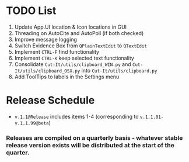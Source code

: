 # TODO List
1. Update App.UI location & Icon locations in GUI
2. Threading on AutoCite and AutoPoll (if both checked)
3. Improve message logging
4. Switch Evidence Box from ``QPlainTextEdit`` to ``QTextEdit``
5. Implement ``CTRL-F`` find functionality
6. Implement ``CTRL-K`` keep selected text functionality
7. Consolidate ``Cut-It/utils/clipboard_WIN.py`` and ``Cut-It/utils/clipboard_OSX.py`` into ``Cut-It/utils/clipboard.py``
8. Add ToolTips to labels in the Settings menu

# Release Schedule
- ``v.1.1@Release`` includes items 1-4 (corresponding to ``v.1.1.01-v.1.1.99@beta``)

### Releases are compiled on a quarterly basis - whatever stable release version exists will be distributed at the start of the quarter.
